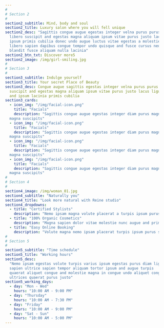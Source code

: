 ```yaml
---
#
# Section 2
#
section2_subtitle: Mind, body and soul
section2_title: Luxury salon where you will fell unique
section2_desc: "Sagittis congue augue egestas integer velna purus purus magna
  libero suscipit and egestas magna aliquam ipsum vitae purus justo lacus ligula
  ipsum primis cubilia donec undo augue luctus vitae egestas a molestie donec
  libero sapien dapibus congue tempor undo quisque and fusce cursus neque
  blandit fusce aliquam nulla lacinia"
section2_btn_txt: Discover more5
section2_image: /img/girl-smiling.jpg
#
# Section 3
#
section3_subtitle: Indulge yourself
section3_title: Your secret Place of Beauty
section3_desc: Congue augue sagittis egestas integer velna purus purus magna nec
  suscipit and egestas magna aliquam ipsum vitae purus justo lacus ligula
  and ipsum lacinia primis cubilia
section3_cards:
  - icon_img: "/img/facial-icon.png"
    title: "Facials"
    description: "Sagittis congue augue egestas integer diam purus magna and egestas
  magna suscipits"
  - icon_img: "/img/facial-icon.png"
    title: "Facials"
    description: "Sagittis congue augue egestas integer diam purus magna and egestas
  magna suscipits"
  - icon_img: "/img/facial-icon.png"
    title: "Facials"
    description: "Sagittis congue augue egestas integer diam purus magna and egestas
  magna suscipits"
  - icon_img: "/img/facial-icon.png"
    title: "Facials"
    description: "Sagittis congue augue egestas integer diam purus magna and egestas
  magna suscipits"
#
# Section 4
#
section4_image: /img/woman_01.jpg
section4_subtitle: "Naturally you"
section4_title: "Look more natural with Reine studio"
section4_dropdowns:
  - title: "Certified Stylists"
    description: "Nemo ipsam magna volute placerat a turpis ipsum purus sapien ultrice ipsum aliquam congue dolor"
  - title: "100% Organic Cosmetics"
    description: "Magna sapien dolor vitae molestie nunc augue and primis quisque sapien justo aliquet venenatis quaerat"
  - title: "Easy Online Booking"
    description: "Volute magna nemo ipsam placerat turpis ipsum purus sapien ultrice ipsum aliquam an ipsum congue cursus"
#
# Section 5
#
section5_subtitle: "Time schedule"
section5_title: "Working hours"
section5_desc:
  "Nemo ipsam egestas volute turpis varius ipsum egestas purus diam ligula
  sapien ultrice sapien tempor aliquam tortor ipsum and augue turpis
  quaerat aliquet congue and molestie magna in congue undo aliquet congue
  ultrices quaerat purus justo"
section5_working_days:
  - day: "Mon - Wed"
    hours: "10:00 AM - 9:00 PM"
  - day: "Thursday"
    hours: "10:00 AM - 7:30 PM"
  - day: "Friday"
    hours: "10:00 AM - 9:00 PM"
  - day: "Sat - Sun"
    hours: "10:00 AM - 5:00 PM"
---
```

